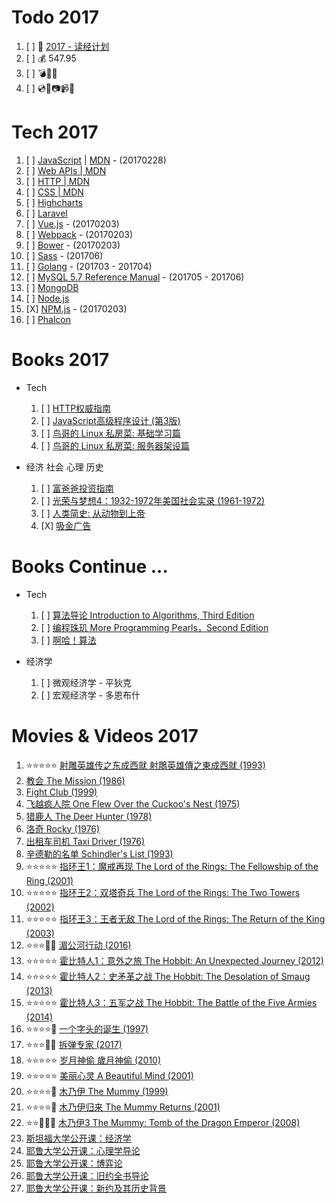 # Todo 2017

1. [ ] :notebook: [2017 - 读经计划](./2017/bible.md)
1. [ ] :moneybag: 547.95
1. [ ] :bomb::helicopter::speedboat:
1. [ ] :cd::dvd::camera::video_camera::movie_camera:

# Tech 2017

1. [ ] [JavaScript](./2017/javascript.md) | [MDN](https://developer.mozilla.org/en-US/docs/Web/JavaScript) - (20170228)
1. [ ] [Web APIs | MDN](https://developer.mozilla.org/en-US/docs/Web/API)
1. [ ] [HTTP | MDN](https://developer.mozilla.org/en-US/docs/Web/HTTP)
1. [ ] [CSS | MDN](https://developer.mozilla.org/en-US/docs/Web/CSS)
1. [ ] [Highcharts](http://www.highcharts.com)
1. [ ] [Laravel](https://laravel.com/)
1. [ ] [Vue.js](http://vuejs.org/) - (20170203)
1. [ ] [Webpack](http://webpack.github.io/) - (20170203)
1. [ ] [Bower](https://bower.io/) - (20170203)
1. [ ] [Sass](http://sass-lang.com/) - (201706)
1. [ ] [Golang](https://golang.org/) - (201703 - 201704)
1. [ ] [MySQL 5.7 Reference Manual](http://dev.mysql.com/doc/refman/5.7/en/) - (201705 - 201706)
1. [ ] [MongoDB](https://www.mongodb.com/)
1. [ ] [Node.js](https://nodejs.org/en/)
1. [X] [NPM.js](https://docs.npmjs.com/) - (20170203)
1. [ ] [Phalcon](https://phalconphp.com/en/)

# Books 2017

+ Tech
    1. [ ] [HTTP权威指南](https://book.douban.com/subject/10746113/)
    1. [ ] [JavaScript高级程序设计 (第3版)](https://book.douban.com/subject/10546125/)
    1. [ ] [鸟哥的 Linux 私房菜: 基础学习篇](http://linux.vbird.org/linux_basic/)
    1. [ ] [鸟哥的 Linux 私房菜: 服务器架设篇](http://linux.vbird.org/linux_server/)

+ 经济 社会 心理 历史
    1. [ ] [富爸爸投资指南](https://book.douban.com/subject/3624226/)
    1. [ ] [光荣与梦想4：1932-1972年美国社会实录 (1961-1972)](https://book.douban.com/subject/26314952/)
    1. [ ] [人类简史: 从动物到上帝](https://book.douban.com/subject/25985021/)
    1. [X] [吸金广告](https://book.douban.com/subject/25958166/)

# Books Continue ...

+ Tech
    1. [ ] [算法导论 Introduction to Algorithms, Third Edition](https://book.douban.com/subject/20432061/)
    1. [ ] [编程珠玑 More Programming Pearls，Second Edition](https://book.douban.com/subject/26302533/)
    1. [ ] [啊哈！算法](https://book.douban.com/subject/25894685/)

+ 经济学
    1. [ ] 微观经济学 - 平狄克
    1. [ ] 宏观经济学 - 多恩布什

# Movies & Videos 2017

1. :star::star::star::star::star: [射雕英雄传之东成西就 射鵰英雄傳之東成西就 (1993)](https://movie.douban.com/subject/1316510/)
1. [教会 The Mission (1986)](https://movie.douban.com/subject/1294620/)
1. [Fight Club (1999)](http://www.imdb.com/title/tt0137523/)
1. [飞越疯人院 One Flew Over the Cuckoo's Nest (1975)](https://movie.douban.com/subject/1292224/)
1. [猎鹿人 The Deer Hunter (1978)](https://movie.douban.com/subject/1292403/)
1. [洛奇 Rocky (1976)](https://movie.douban.com/subject/1295742/)
1. [出租车司机 Taxi Driver (1976)](https://movie.douban.com/subject/1292222/)
1. [辛德勒的名单 Schindler's List (1993)](https://movie.douban.com/subject/1295124/)
1. :star::star::star::star::star: [指环王1：魔戒再现 The Lord of the Rings: The Fellowship of the Ring (2001)](https://movie.douban.com/subject/1291571/)
1. :star::star::star::star::star: [指环王2：双塔奇兵 The Lord of the Rings: The Two Towers (2002)](https://movie.douban.com/subject/1291572/)
1. :star::star::star::star::star: [指环王3：王者无敌 The Lord of the Rings: The Return of the King (2003)](https://movie.douban.com/subject/1291552/)
1. :star::star::star::dizzy::dizzy: [湄公河行动 (2016)](https://movie.douban.com/subject/25815034/)
1. :star::star::star::star::star: [霍比特人1：意外之旅 The Hobbit: An Unexpected Journey (2012)](https://movie.douban.com/subject/1966182/)
1. :star::star::star::star::star: [霍比特人2：史矛革之战 The Hobbit: The Desolation of Smaug (2013)](https://movie.douban.com/subject/11606328/)
1. :star::star::star::star::star: [霍比特人3：五军之战 The Hobbit: The Battle of the Five Armies (2014)](https://movie.douban.com/subject/2973079/)
1. :star::star::star::star::dizzy: [一个字头的诞生 (1997)](https://movie.douban.com/subject/1307372/)
1. :star::star::star::dizzy::dizzy: [拆弹专家 (2017)](https://movie.douban.com/subject/26748673/)
1. :star::star::star::star::star: [岁月神偷 歲月神偷 (2010)](https://movie.douban.com/subject/3792799/)
1. :star::star::star::star::star: [美丽心灵 A Beautiful Mind (2001)](https://movie.douban.com/subject/1306029/)
1. :star::star::star::star::dizzy: [木乃伊 The Mummy (1999)](https://movie.douban.com/subject/1295229/)
1. :star::star::star::star::dizzy: [木乃伊归来 The Mummy Returns (2001)](https://movie.douban.com/subject/1298586/)
1. :star::star::dizzy::dizzy::dizzy: [木乃伊3 The Mummy: Tomb of the Dragon Emperor (2008)](https://movie.douban.com/subject/1997679/)
1. [斯坦福大学公开课：经济学](http://open.163.com/special/sp/economics.html)
1. [耶鲁大学公开课：心理学导论](http://v.163.com/special/sp/introductiontopsychology.html)
1. [耶鲁大学公开课：博弈论](http://open.163.com/special/gametheory/)
1. [耶鲁大学公开课：旧约全书导论](http://open.163.com/special/sp/introductiontotheoldtestament.html)
1. [耶鲁大学公开课：新约及其历史背景](http://open.163.com/special/sp/introductiontonewtestamenthistoryandliterature.html)
